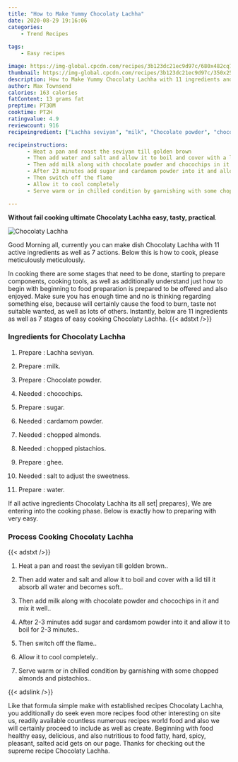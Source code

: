 ```yaml
---
title: "How to Make Yummy Chocolaty Lachha"
date: 2020-08-29 19:16:06
categories:
    - Trend Recipes
    
tags:
    - Easy recipes

image: https://img-global.cpcdn.com/recipes/3b123dc21ec9d97c/680x482cq70/chocolaty-lachha-recipe-main-photo.jpg
thumbnail: https://img-global.cpcdn.com/recipes/3b123dc21ec9d97c/350x250cq70/chocolaty-lachha-recipe-main-photo.jpg
description: How to Make Yummy Chocolaty Lachha with 11 ingredients and 7 stages of easy cooking.
author: Max Townsend
calories: 163 calories
fatContent: 13 grams fat
preptime: PT30M
cooktime: PT2H
ratingvalue: 4.9
reviewcount: 916
recipeingredient: ["Lachha seviyan", "milk", "Chocolate powder", "chocochips", "sugar", "cardamom powder", "chopped almonds", "chopped pistachios", "ghee", "salt to adjust the sweetness", "water"]

recipeinstructions: 
      - Heat a pan and roast the seviyan till golden brown 
      - Then add water and salt and allow it to boil and cover with a lid till it absorb all water and becomes soft 
      - Then add milk along with chocolate powder and chocochips in it and mix it well 
      - After 23 minutes add sugar and cardamom powder into it and allow it to boil for 23 minutes 
      - Then switch off the flame 
      - Allow it to cool completely 
      - Serve warm or in chilled condition by garnishing with some chopped almonds and pistachios

---
```




**Without fail cooking ultimate Chocolaty Lachha easy, tasty, practical**. 


![Chocolaty Lachha](https://img-global.cpcdn.com/recipes/3b123dc21ec9d97c/680x482cq70/chocolaty-lachha-recipe-main-photo.jpg "Chocolaty Lachha")




Good Morning all, currently you can make dish Chocolaty Lachha with 11 active ingredients as well as 7 actions. Below this is how to cook, please meticulously meticulously.

In cooking there are some stages that need to be done, starting to prepare components, cooking tools, as well as additionally understand just how to begin with beginning to food preparation is prepared to be offered and also enjoyed. Make sure you has enough time and no is thinking regarding something else, because will certainly cause the food to burn, taste not suitable wanted, as well as lots of others. Instantly, below are 11 ingredients as well as 7 stages of easy cooking Chocolaty Lachha.
{{< adstxt />}}

### Ingredients for Chocolaty Lachha


1. Prepare  : Lachha seviyan.

1. Prepare  : milk.

1. Prepare  : Chocolate powder.

1. Needed  : chocochips.

1. Prepare  : sugar.

1. Needed  : cardamom powder.

1. Needed  : chopped almonds.

1. Needed  : chopped pistachios.

1. Prepare  : ghee.

1. Needed  : salt to adjust the sweetness.

1. Prepare  : water.



If all active ingredients Chocolaty Lachha its all set| prepares}, We are entering into the cooking phase. Below is exactly how to preparing with very easy.

### Process Cooking Chocolaty Lachha

{{< adstxt />}}


1. Heat a pan and roast the seviyan till golden brown..



1. Then add water and salt and allow it to boil and cover with a lid till it absorb all water and becomes soft..



1. Then add milk along with chocolate powder and chocochips in it and mix it well..



1. After 2-3 minutes add sugar and cardamom powder into it and allow it to boil for 2-3 minutes..



1. Then switch off the flame..



1. Allow it to cool completely..



1. Serve warm or in chilled condition by garnishing with some chopped almonds and pistachios..





{{< adslink />}}

Like that formula simple make with established recipes Chocolaty Lachha, you additionally do seek even more recipes food other interesting on site us, readily available countless numerous recipes world food and also we will certainly proceed to include as well as create. Beginning with food healthy easy, delicious, and also nutritious to food fatty, hard, spicy, pleasant, salted acid gets on our page. Thanks for checking out the supreme recipe Chocolaty Lachha.

